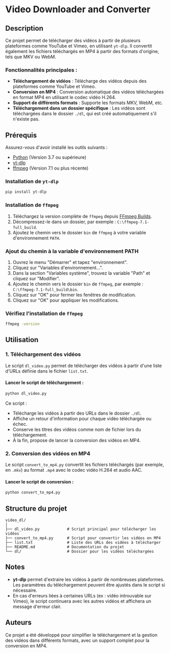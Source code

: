 # Video Downloader and Converter

## Description

Ce projet permet de télécharger des vidéos à partir de plusieurs plateformes comme YouTube et Vimeo, en utilisant `yt-dlp`. Il convertit également les fichiers téléchargés en MP4 à partir des formats d'origine, tels que MKV ou WebM.

### Fonctionnalités principales :
- **Téléchargement de vidéos** : Télécharge des vidéos depuis des plateformes comme YouTube et Vimeo.
- **Conversion en MP4** : Conversion automatique des vidéos téléchargées en format MP4 en utilisant le codec vidéo H.264.
- **Support de différents formats** : Supporte les formats MKV, WebM, etc.
- **Téléchargement dans un dossier spécifique** : Les vidéos sont téléchargées dans le dossier `./dl`, qui est créé automatiquement s'il n'existe pas.

## Prérequis

Assurez-vous d'avoir installé les outils suivants :

- [Python](https://www.python.org/) (Version 3.7 ou supérieure)
- [yt-dlp](https://github.com/yt-dlp/yt-dlp)
- [ffmpeg](https://ffmpeg.org/) (Version 7.1 ou plus récente)

### Installation de `yt-dlp`
```bash
pip install yt-dlp
```

### Installation de `ffmpeg`

1. Téléchargez la version complète de `ffmpeg` depuis [FFmpeg Builds](https://www.gyan.dev/ffmpeg/builds/).
2. Décompressez-le dans un dossier, par exemple : `C:\ffmpeg-7.1-full_build`.
3. Ajoutez le chemin vers le dossier `bin` de `ffmpeg` à votre variable d'environnement `PATH`.

### Ajout du chemin à la variable d'environnement PATH

1. Ouvrez le menu "Démarrer" et tapez "environnement".
2. Cliquez sur "Variables d'environnement...".
3. Dans la section "Variables système", trouvez la variable "Path" et cliquez sur "Modifier".
4. Ajoutez le chemin vers le dossier `bin` de `ffmpeg`, par exemple : `C:\ffmpeg-7.1-full_build\bin`.
5. Cliquez sur "OK" pour fermer les fenêtres de modification.
6. Cliquez sur "OK" pour appliquer les modifications.

### Vérifiez l'installation de `ffmpeg`
```bash
ffmpeg -version
```

## Utilisation

### 1. Téléchargement des vidéos

Le script `dl_video.py` permet de télécharger des vidéos à partir d'une liste d'URLs définie dans le fichier `list.txt`.

#### Lancer le script de téléchargement :
```bash
python dl_video.py
```

Ce script :
- Télécharge les vidéos à partir des URLs dans le dossier `./dl`.
- Affiche un retour d'information pour chaque vidéo téléchargée ou échec.
- Conserve les titres des vidéos comme nom de fichier lors du téléchargement.
- À la fin, propose de lancer la conversion des vidéos en MP4.

### 2. Conversion des vidéos en MP4

Le script `convert_to_mp4.py` convertit les fichiers téléchargés (par exemple, en `.mkv`) au format `.mp4` avec le codec vidéo H.264 et audio AAC.

#### Lancer le script de conversion :
```bash
python convert_to_mp4.py
```

## Structure du projet

```
video_dl/
│
├── dl_video.py            # Script principal pour télécharger les vidéos
├── convert_to_mp4.py      # Script pour convertir les vidéos en MP4
├── list.txt               # Liste des URLs des vidéos à télécharger
├── README.md              # Documentation du projet
└── dl/                    # Dossier pour les vidéos téléchargées
```

## Notes

- **yt-dlp** permet d'extraire les vidéos à partir de nombreuses plateformes. Les paramètres du téléchargement peuvent être ajustés dans le script si nécessaire.
- En cas d'erreurs liées à certaines URLs (ex : vidéo introuvable sur Vimeo), le script continuera avec les autres vidéos et affichera un message d'erreur clair.

## Auteurs

Ce projet a été développé pour simplifier le téléchargement et la gestion des vidéos dans différents formats, avec un support complet pour la conversion en MP4.